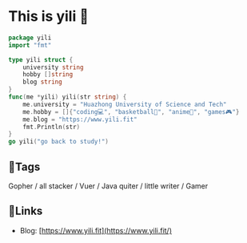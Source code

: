 # This is yili 👋


```go
package yili
import "fmt"

type yili struct {
    university string
    hobby []string
    blog string
}
func(me *yili) yili(str string) {
    me.university = "Huazhong University of Science and Tech"
    me.hobby = []{"coding💻", "basketball🏀", "anime🙈", "games🎮"}
    me.blog = "https://www.yili.fit"
    fmt.Println(str)
}
go yili("go back to study!")
```

## 🌝Tags
Gopher / all stacker / Vuer / Java quiter / little writer / Gamer

## 🔗Links

- Blog: [https://www.yili.fit](https://www.yili.fit/)
